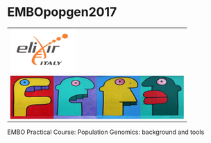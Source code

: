 # EMBOpopgen2017

<table style="width:100%">
 <tr>
   <td><img src="./img/elixir_ita_logo.png" alt="yay" height="100" width="150"></td>
   <tr/>
   <tr>
     <td><img src="./img/embo2017.png" alt="yay" height="100" width="400"></td>
     <tr/>
</table>




EMBO Practical Course: Population Genomics: background and tools
